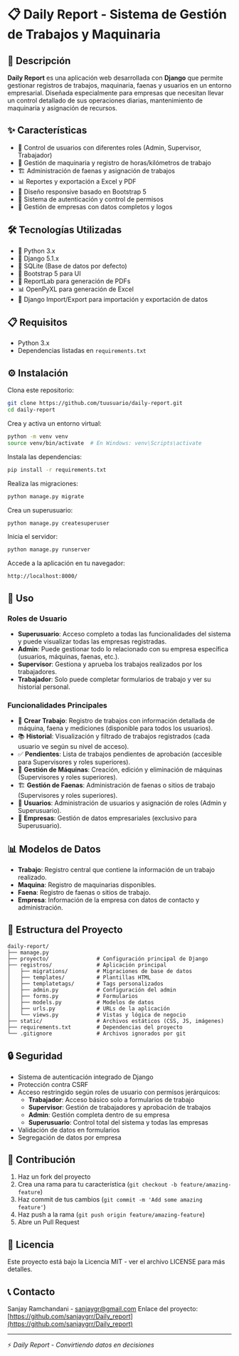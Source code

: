 # 📋 Daily Report - Sistema de Gestión de Trabajos y Maquinaria

## 📝 Descripción

**Daily Report** es una aplicación web desarrollada con **Django** que permite gestionar registros de trabajos, maquinaria, faenas y usuarios en un entorno empresarial. Diseñada especialmente para empresas que necesitan llevar un control detallado de sus operaciones diarias, mantenimiento de maquinaria y asignación de recursos.

## ✨ Características

- 👥 Control de usuarios con diferentes roles (Admin, Supervisor, Trabajador)  
- 🔧 Gestión de maquinaria y registro de horas/kilómetros de trabajo  
- 🏗️ Administración de faenas y asignación de trabajos  
- 📊 Reportes y exportación a Excel y PDF  
- 📱 Diseño responsive basado en Bootstrap 5  
- 🔐 Sistema de autenticación y control de permisos  
- 🏢 Gestión de empresas con datos completos y logos  

## 🛠️ Tecnologías Utilizadas

- 🐍 Python 3.x  
- 🎯 Django 5.1.x  
- 💾 SQLite (Base de datos por defecto)  
- 🎨 Bootstrap 5 para UI  
- 📑 ReportLab para generación de PDFs  
- 📊 OpenPyXL para generación de Excel  
- 🔄 Django Import/Export para importación y exportación de datos  

## 📋 Requisitos

- Python 3.x  
- Dependencias listadas en `requirements.txt`  

## ⚙️ Instalación

Clona este repositorio:

```bash
git clone https://github.com/tuusuario/daily-report.git
cd daily-report
```

Crea y activa un entorno virtual:

```bash
python -m venv venv
source venv/bin/activate  # En Windows: venv\Scripts\activate
```

Instala las dependencias:

```bash
pip install -r requirements.txt
```

Realiza las migraciones:

```bash
python manage.py migrate
```

Crea un superusuario:

```bash
python manage.py createsuperuser
```

Inicia el servidor:

```bash
python manage.py runserver
```

Accede a la aplicación en tu navegador:

```
http://localhost:8000/
```

## 🚀 Uso

### Roles de Usuario

- **Superusuario**: Acceso completo a todas las funcionalidades del sistema y puede visualizar todas las empresas registradas.  
- **Admin**: Puede gestionar todo lo relacionado con su empresa específica (usuarios, máquinas, faenas, etc.).  
- **Supervisor**: Gestiona y aprueba los trabajos realizados por los trabajadores.  
- **Trabajador**: Solo puede completar formularios de trabajo y ver su historial personal.  

### Funcionalidades Principales

- 📝 **Crear Trabajo**: Registro de trabajos con información detallada de máquina, faena y mediciones (disponible para todos los usuarios).  
- 📚 **Historial**: Visualización y filtrado de trabajos registrados (cada usuario ve según su nivel de acceso).  
- ✅ **Pendientes**: Lista de trabajos pendientes de aprobación (accesible para Supervisores y roles superiores).  
- 🔧 **Gestión de Máquinas**: Creación, edición y eliminación de máquinas (Supervisores y roles superiores).  
- 🏗️ **Gestión de Faenas**: Administración de faenas o sitios de trabajo (Supervisores y roles superiores).  
- 👥 **Usuarios**: Administración de usuarios y asignación de roles (Admin y Superusuario).  
- 🏢 **Empresas**: Gestión de datos empresariales (exclusivo para Superusuario).  

## 📊 Modelos de Datos

- **Trabajo**: Registro central que contiene la información de un trabajo realizado.  
- **Maquina**: Registro de maquinarias disponibles.  
- **Faena**: Registro de faenas o sitios de trabajo.  
- **Empresa**: Información de la empresa con datos de contacto y administración.  

## 📁 Estructura del Proyecto

```
daily-report/
├── manage.py
├── proyecto/               # Configuración principal de Django
├── registros/              # Aplicación principal
│   ├── migrations/         # Migraciones de base de datos
│   ├── templates/          # Plantillas HTML
│   ├── templatetags/       # Tags personalizados
│   ├── admin.py            # Configuración del admin
│   ├── forms.py            # Formularios
│   ├── models.py           # Modelos de datos
│   ├── urls.py             # URLs de la aplicación
│   └── views.py            # Vistas y lógica de negocio
├── static/                 # Archivos estáticos (CSS, JS, imágenes)
├── requirements.txt        # Dependencias del proyecto
└── .gitignore              # Archivos ignorados por git
```

## 🔒 Seguridad

- Sistema de autenticación integrado de Django  
- Protección contra CSRF  
- Acceso restringido según roles de usuario con permisos jerárquicos:
  - **Trabajador**: Acceso básico solo a formularios de trabajo  
  - **Supervisor**: Gestión de trabajadores y aprobación de trabajos  
  - **Admin**: Gestión completa dentro de su empresa  
  - **Superusuario**: Control total del sistema y todas las empresas  
- Validación de datos en formularios  
- Segregación de datos por empresa  

## 🤝 Contribución

1. Haz un fork del proyecto  
2. Crea una rama para tu característica (`git checkout -b feature/amazing-feature`)  
3. Haz commit de tus cambios (`git commit -m 'Add some amazing feature'`)  
4. Haz push a la rama (`git push origin feature/amazing-feature`)  
5. Abre un Pull Request  

## 📄 Licencia

Este proyecto está bajo la Licencia MIT - ver el archivo LICENSE para más detalles.

## 📞 Contacto

Sanjay Ramchandani - sanjaygr@gmail.com
Enlace del proyecto: [https://github.com/sanjaygrr/Daily_report](https://github.com/sanjaygrr/Daily_report)

---

⚡️ *Daily Report - Convirtiendo datos en decisiones*
```
